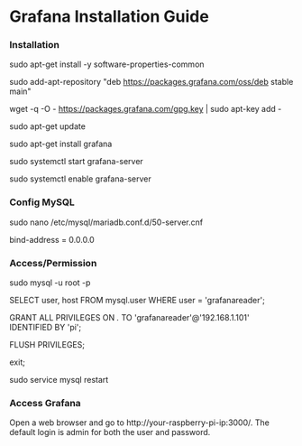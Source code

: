 # Grafana Installation Guide

### Installation

sudo apt-get install -y software-properties-common

sudo add-apt-repository "deb https://packages.grafana.com/oss/deb stable main"

wget -q -O - https://packages.grafana.com/gpg.key | sudo apt-key add -

sudo apt-get update

sudo apt-get install grafana

sudo systemctl start grafana-server

sudo systemctl enable grafana-server

### Config MySQL

sudo nano /etc/mysql/mariadb.conf.d/50-server.cnf

bind-address            = 0.0.0.0


### Access/Permission

sudo mysql -u root -p

SELECT user, host FROM mysql.user WHERE user = 'grafanareader';

GRANT ALL PRIVILEGES ON *.* TO 'grafanareader'@'192.168.1.101' IDENTIFIED BY 'pi';

FLUSH PRIVILEGES;

exit;

sudo service mysql restart

### Access Grafana

Open a web browser and go to http://your-raspberry-pi-ip:3000/. The default login is admin for both the user and password.
